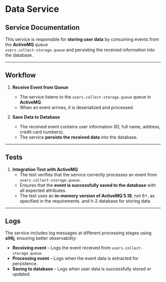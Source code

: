 # Data Service

## Service Documentation

This service is responsible for **storing user data** by consuming events from the **ActiveMQ** queue  
`users.collect-storage.queue` and persisting the received information into the database.

---

## Workflow

1. **Receive Event from Queue**
    - The service listens to the `users.collect-storage.queue` queue in **ActiveMQ**.
    - When an event arrives, it is deserialized and processed.

2. **Save Data to Database**
    - The received event contains user information (ID, full name, address, credit card numbers).
    - The service **persists the received data** into the database.

---

## Tests

1. **Integration Test with ActiveMQ**
    - The test verifies that the service correctly processes an event from `users.collect-storage.queue`.
    - Ensures that the **event is successfully saved to the database** with all expected attributes.
    - The test uses an **in-memory version of ActiveMQ 5.18**, not 6+, as specified in the requirements.
      and h-2 database for storing data

---

## Logs

The service includes log messages at different processing stages using **slf4j**, ensuring better observability:

- **Receiving event** – Logs the event received from `users.collect-storage.queue`.
- **Processing event** – Logs when the event data is extracted for persistence.
- **Saving to database** – Logs when user data is successfully stored or updated.
